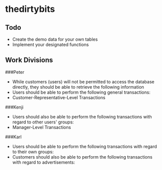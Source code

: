 # thedirtybits

## Todo
- Create the demo data for your own tables
- Implement your designated functions


## Work Divisions
###Peter
- While customers (users) will not be permitted to access the database directly, they should be able to retrieve the following information
- Users should be able to perform the following general transactions:
- Customer-Representative-Level Transactions

###Kenji
- Users should also be able to perform the following transactions with regard to other users' groups:
- Manager-Level Transactions

###Karl
- Users should be able to perform the following transactions with regard to their own groups: 
- Customers should also be able to perform the following transactions with regard to advertisements:
